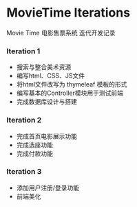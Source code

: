 # MovieTime Iterations

Movie Time 电影售票系统 迭代开发记录

### Iteration 1
- 搜索与整合美术资源
- 编写html、CSS、JS文件
- 将html文件改写为 thymeleaf 模板的形式
- 编写基本的Controller模块用于测试前端
- 完成数据库设计与搭建

### Iteration 2
- 完成首页电影展示功能
- 完成选座功能
- 完成付款功能

### Iteration 3
- 添加用户注册/登录功能
- 前端美化
